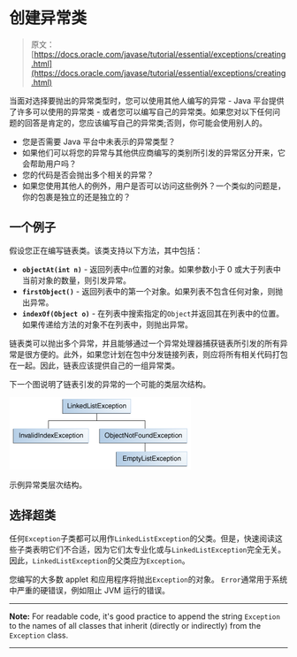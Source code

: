 # 创建异常类

> 原文： [https://docs.oracle.com/javase/tutorial/essential/exceptions/creating.html](https://docs.oracle.com/javase/tutorial/essential/exceptions/creating.html)

当面对选择要抛出的异常类型时，您可以使用其他人编写的异常 - Java 平台提供了许多可以使用的异常类 - 或者您可以编写自己的异常类。如果您对以下任何问题的回答是肯定的，您应该编写自己的异常类;否则，你可能会使用别人的。

*   您是否需要 Java 平台中未表示的异常类型？
*   如果他们可以将您的异常与其他供应商编写的类别所引发的异常区分开来，它会帮助用户吗？
*   您的代码是否会抛出多个相关的异常？
*   如果您使用其他人的例外，用户是否可以访问这些例外？一个类似的问题是，你的包裹是独立的还是独立的？

## 一个例子

假设您正在编写链表类。该类支持以下方法，其中包括：

*   **`objectAt(int n)`** - 返回列表中`n`位置的对象。如果参数小于 0 或大于列表中当前对象的数量，则引发异常。
*   **`firstObject()`** - 返回列表中的第一个对象。如果列表不包含任何对象，则抛出异常。
*   **`indexOf(Object o)`** - 在列表中搜索指定的`Object`并返回其在列表中的位置。如果传递给方法的对象不在列表中，则抛出异常。

链表类可以抛出多个异常，并且能够通过一个异常处理器捕获链表所引发的所有异常是很方便的。此外，如果您计划在包中分发链接列表，则应将所有相关代码打包在一起。因此，链表应该提供自己的一组异常类。

下一个图说明了链表引发的异常的一个可能的类层次结构。

![A possible class hierarchy for the exceptions thrown by a linked list.](img/456171234b3743034ff16d6f886d47e6.jpg)

示例异常类层次结构。



## 选择超类

任何`Exception`子类都可以用作`LinkedListException`的父类。但是，快速阅读这些子类表明它们不合适，因为它们太专业化或与`LinkedListException`完全无关。因此，`LinkedListException`的父类应为`Exception`。

您编写的大多数 applet 和应用程序将抛出`Exception`的对象。 `Error`通常用于系统中严重的硬错误，例如阻止 JVM 运行的错误。

* * *

**Note:** For readable code, it's good practice to append the string `Exception` to the names of all classes that inherit (directly or indirectly) from the `Exception` class.

* * *